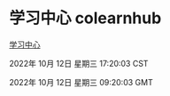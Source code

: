 # 学习中心 colearnhub
[学习中心](http://27.19.33.125:56308/colearnhub/)

2022年 10月 12日 星期三 17:20:03 CST

2022年 10月 12日 星期三 09:20:03 GMT
